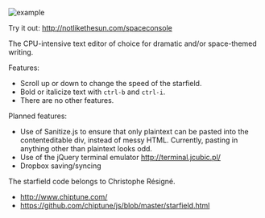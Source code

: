 ![example](http://i.imgur.com/I5yGmTb.png)

Try it out: http://notlikethesun.com/spaceconsole

The CPU-intensive text editor of choice for dramatic and/or space-themed writing.

Features:
* Scroll up or down to change the speed of the starfield.
* Bold or italicize text with ```ctrl-b``` and ```ctrl-i```.
* There are no other features.

Planned features:
* Use of Sanitize.js to ensure that only plaintext can be pasted into the contenteditable div,
  instead of messy HTML. Currently, pasting in anything other than plaintext looks odd.  
* Use of the jQuery terminal emulator http://terminal.jcubic.pl/
* Dropbox saving/syncing

The starfield code belongs to Christophe Résigné.
* http://www.chiptune.com/ 
* https://github.com/chiptune/js/blob/master/starfield.html


